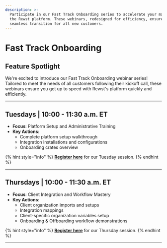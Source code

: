```yaml
---
description: >-
  Participate in our Fast Track Onboarding series to accelerate your mastery of
  the Rewst platform. These webinars, redesigned for efficiency, ensure a
  seamless transition for all new customers.
---
```


# Fast Track Onboarding

## **Feature Spotlight**

We're excited to introduce our Fast Track Onboarding webinar series! Tailored to meet the needs of all customers following their kickoff call, these webinars ensure you get up to speed with Rewst's platform quickly and efficiently.

***

## **Tuesdays | 10:00 - 11:30 a.m. ET**

* **Focus**: Platform Setup and Administrative Training
* **Key Actions**:
  * Complete platform setup walkthrough
  * Integration installations and configurations
  * Onboarding crates overview

{% hint style="info" %}
[**Register here**](https://calendly.com/cluck-u/fast-track-onboarding-session-1) for our Tuesday session.
{% endhint %}

***

## **Thursdays | 10:00 - 11:30 a.m. ET**

* **Focus**: Client Integration and Workflow Mastery
* **Key Actions**:
  * Client organization imports and setups
  * Integration mappings
  * Client-specific organization variables setup
  * Onboarding & Offboarding workflow demonstrations

{% hint style="info" %}
[**Register here**](https://calendly.com/cluck-u/fast-track-onboarding-session-2) for our Thursday session.
{% endhint %}

***
